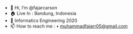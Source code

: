 - 👋 Hi, I’m @fajarcarson
- 🏠 Live In : Bandung, Indonesia
- 🗽 Informatics Engineering 2020
- 📫 How to reach me : 
     • muhammadfajarr05@gmail.com

<!---
fajarcarson/fajarcarson is a ✨ special ✨ repository because its `README.md` (this file) appears on your GitHub profile.
You can click the Preview link to take a look at your changes.
--->
